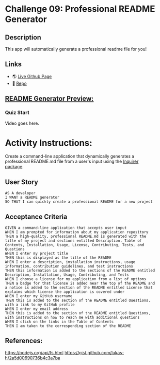 # Challenge 09: Professional README Generator

## Description

This app will automatically generate a professional readme file for you!

## Links

* 🌎 [Live Github Page](https://gallolopez1.github.io/code-quiz/)
* 💾 [Repo](https://github.com/gallolopez1/code-quiz)

## <u>README Generator Preview:</u>

### Quiz Start
Video goes here.

# Activity Instructions:

Create a command-line application that dynamically generates a professional README.md file from a user's input using the [Inquirer package](https://www.npmjs.com/package/inquirer).

## User Story

```
AS A developer
I WANT a README generator
SO THAT I can quickly create a professional README for a new project
```

## Acceptance Criteria

```
GIVEN a command-line application that accepts user input
WHEN I am prompted for information about my application repository
THEN a high-quality, professional README.md is generated with the title of my project and sections entitled Description, Table of Contents, Installation, Usage, License, Contributing, Tests, and Questions
WHEN I enter my project title
THEN this is displayed as the title of the README
WHEN I enter a description, installation instructions, usage information, contribution guidelines, and test instructions
THEN this information is added to the sections of the README entitled Description, Installation, Usage, Contributing, and Tests
WHEN I choose a license for my application from a list of options
THEN a badge for that license is added near the top of the README and a notice is added to the section of the README entitled License that explains which license the application is covered under
WHEN I enter my GitHub username
THEN this is added to the section of the README entitled Questions, with a link to my GitHub profile
WHEN I enter my email address
THEN this is added to the section of the README entitled Questions, with instructions on how to reach me with additional questions
WHEN I click on the links in the Table of Contents
THEN I am taken to the corresponding section of the README
```
## References:
https://nodejs.org/api/fs.html
https://gist.github.com/lukas-h/2a5d00690736b4c3a7ba